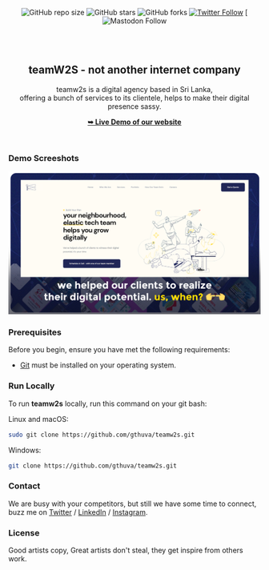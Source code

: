 <div align="center">
  
  ![GitHub repo size](https://img.shields.io/github/repo-size/gthuva/teamw2s)
  ![GitHub stars](https://img.shields.io/github/stars/gthuva/teamw2s?style=social)
  ![GitHub forks](https://img.shields.io/github/forks/gthuva/teamw2s?style=social)
  [![Twitter Follow](https://img.shields.io/twitter/follow/gthuva?style=social)](https://twitter.com/intent/follow?screen_name=gthuvaDEV)
  [![Mastodon Follow](https://img.shields.io/mastodon/follow/110008719045585970?domain=https%3A%2F%2Fmastodon.social%2F&style=social)
    
  <br />
  <br />

  <h2 align="center">teamW2S - not another internet company</h2>

  teamw2s is a digital agency based in Sri Lanka, <br />offering a bunch of services to its clientele, helps to make their digital presence sassy.

  <a href="https://gthuva.github.io/teamw2s/"><strong>➥ Live Demo of our website</strong></a>

</div>

<br />

### Demo Screeshots

![teamw2s Desktop Demo](./readme-images/desktop.png "Desktop Demo")

### Prerequisites

Before you begin, ensure you have met the following requirements:

* [Git](https://git-scm.com/downloads "Download Git") must be installed on your operating system.

### Run Locally

To run **teamw2s** locally, run this command on your git bash:

Linux and macOS:

```bash
sudo git clone https://github.com/gthuva/teamw2s.git
```

Windows:

```bash
git clone https://github.com/gthuva/teamw2s.git
```

### Contact

We are busy with your competitors, but still we have some time to connect, buzz me on [Twitter](https://www.twitter.com/gthuvaDEV) / [LinkedIn](https://www.linkedin.com/in/0xgthuva/) / [Instagram](https://www.instagram.com/0xgthuva.jpg/).

### License

Good artists copy, Great artists don't steal, they get inspire from others work.
